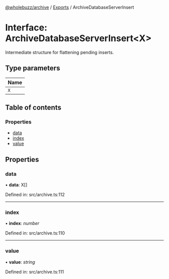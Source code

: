 [@wholebuzz/archive](../README.md) / [Exports](../modules.md) / ArchiveDatabaseServerInsert

# Interface: ArchiveDatabaseServerInsert<X\>

Intermediate structure for flattening pending inserts.

## Type parameters

| Name |
| :------ |
| `X` |

## Table of contents

### Properties

- [data](archivedatabaseserverinsert.md#data)
- [index](archivedatabaseserverinsert.md#index)
- [value](archivedatabaseserverinsert.md#value)

## Properties

### data

• **data**: X[]

Defined in: src/archive.ts:112

___

### index

• **index**: *number*

Defined in: src/archive.ts:110

___

### value

• **value**: *string*

Defined in: src/archive.ts:111
